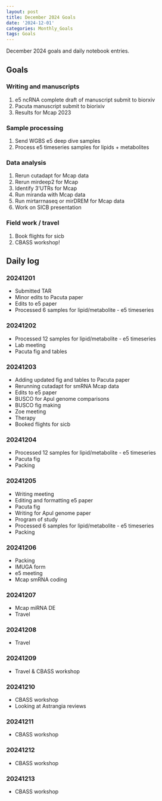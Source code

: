 ```yaml
---
layout: post
title: December 2024 Goals
date: '2024-12-01'
categories: Monthly_Goals
tags: Goals
---
```


December 2024 goals and daily notebook entries.

## Goals  

### Writing and manuscripts 

1. e5 ncRNA complete draft of manuscript submit to biorxiv 
2. Pacuta manuscript submit to biorixiv
3. Results for Mcap 2023 

### Sample processing

1. Send WGBS e5 deep dive samples 
2. Process e5 timeseries samples for lipids + metabolites 

### Data analysis

1. Rerun cutadapt for Mcap data 
2. Rerun mirdeep2 for Mcap 
3. Identify 3'UTRs for Mcap
4. Run miranda with Mcap data
5. Run mirtarrnaseq or mirDREM for Mcap data
6. Work on SICB presentation

### Field work / travel 

1. Book flights for sicb 
2. CBASS workshop!

## Daily log 

### 20241201

- Submitted TAR 
- Minor edits to Pacuta paper 
- Edits to e5 paper 
- Processed 6 samples for lipid/metabolite - e5 timeseries 

### 20241202

- Processed 12 samples for lipid/metabolite - e5 timeseries 
- Lab meeting 
- Pacuta fig and tables 

### 20241203

- Adding updated fig and tables to Pacuta paper 
- Rerunning cutadapt for smRNA Mcap data 
- Edits to e5 paper 
- BUSCO for Apul genome comparisons 
- BUSCO fig making 
- Zoe meeting 
- Therapy 
- Booked flights for sicb

### 20241204

- Processed 12 samples for lipid/metabolite - e5 timeseries 
- Pacuta fig
- Packing 

### 20241205

- Writing meeting 
- Editing and formatting e5 paper 
- Pacuta fig 
- Writing for Apul genome paper 
- Program of study 
- Processed 6 samples for lipid/metabolite - e5 timeseries 
- Packing 

### 20241206 

- Packing 
- IMUGA form 
- e5 meeting 
- Mcap smRNA coding 

### 20241207

- Mcap miRNA DE 
- Travel 

### 20241208

- Travel 

### 20241209

- Travel & CBASS workshop 

### 20241210

- CBASS workshop 
- Looking at Astrangia reviews

### 20241211

- CBASS workshop 

### 20241212

- CBASS workshop 

### 20241213

- CBASS workshop 